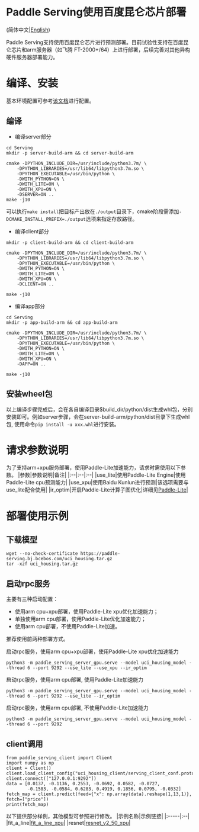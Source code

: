 # Paddle Serving使用百度昆仑芯片部署
(简体中文|[English](./BAIDU_KUNLUN_XPU_SERVING.md))

Paddle Serving支持使用百度昆仑芯片进行预测部署。目前试验性支持在百度昆仑芯片和arm服务器（如飞腾 FT-2000+/64）上进行部署，后续完善对其他异构硬件服务器部署能力。

# 编译、安装
基本环境配置可参考[该文档](COMPILE_CN.md)进行配置。
## 编译
* 编译server部分
```
cd Serving
mkdir -p server-build-arm && cd server-build-arm

cmake -DPYTHON_INCLUDE_DIR=/usr/include/python3.7m/ \
    -DPYTHON_LIBRARIES=/usr/lib64/libpython3.7m.so \
    -DPYTHON_EXECUTABLE=/usr/bin/python \
    -DWITH_PYTHON=ON \
    -DWITH_LITE=ON \
    -DWITH_XPU=ON \
    -DSERVER=ON ..
make -j10
```
可以执行`make install`把目标产出放在`./output`目录下，cmake阶段需添加`-DCMAKE_INSTALL_PREFIX=./output`选项来指定存放路径。
* 编译client部分
```
mkdir -p client-build-arm && cd client-build-arm

cmake -DPYTHON_INCLUDE_DIR=/usr/include/python3.7m/ \
    -DPYTHON_LIBRARIES=/usr/lib64/libpython3.7m.so \
    -DPYTHON_EXECUTABLE=/usr/bin/python \
    -DWITH_PYTHON=ON \
    -DWITH_LITE=ON \
    -DWITH_XPU=ON \
    -DCLIENT=ON ..

make -j10
```
* 编译app部分
```
cd Serving 
mkdir -p app-build-arm && cd app-build-arm

cmake -DPYTHON_INCLUDE_DIR=/usr/include/python3.7m/ \
    -DPYTHON_LIBRARIES=/usr/lib64/libpython3.7m.so \
    -DPYTHON_EXECUTABLE=/usr/bin/python \
    -DWITH_PYTHON=ON \
    -DWITH_LITE=ON \
    -DWITH_XPU=ON \
    -DAPP=ON ..

make -j10
```
## 安装wheel包
以上编译步骤完成后，会在各自编译目录$build_dir/python/dist生成whl包，分别安装即可。例如server步骤，会在server-build-arm/python/dist目录下生成whl包, 使用命令```pip install -u xxx.whl```进行安装。

# 请求参数说明
为了支持arm+xpu服务部署，使用Paddle-Lite加速能力，请求时需使用以下参数。
|参数|参数说明|备注|
|:--|:--|:--|
|use_lite|使用Paddle-Lite Engine|使用Paddle-Lite cpu预测能力|
|use_xpu|使用Baidu Kunlun进行预测|该选项需要与use_lite配合使用|
|ir_optim|开启Paddle-Lite计算子图优化|详细见[Paddle-Lite](https://github.com/PaddlePaddle/Paddle-Lite)|
# 部署使用示例
## 下载模型
```
wget --no-check-certificate https://paddle-serving.bj.bcebos.com/uci_housing.tar.gz
tar -xzf uci_housing.tar.gz
```
## 启动rpc服务
主要有三种启动配置：
* 使用arm cpu+xpu部署，使用Paddle-Lite xpu优化加速能力；
* 单独使用arm cpu部署，使用Paddle-Lite优化加速能力；
* 使用arm cpu部署，不使用Paddle-Lite加速。
    
推荐使用前两种部署方式。

启动rpc服务，使用arm cpu+xpu部署，使用Paddle-Lite xpu优化加速能力
```
python3 -m paddle_serving_server_gpu.serve --model uci_housing_model --thread 6 --port 9292 --use_lite --use_xpu --ir_optim
```
启动rpc服务，使用arm cpu部署, 使用Paddle-Lite加速能力
```
python3 -m paddle_serving_server_gpu.serve --model uci_housing_model --thread 6 --port 9292 --use_lite --ir_optim
```
启动rpc服务，使用arm cpu部署, 不使用Paddle-Lite加速能力
```
python3 -m paddle_serving_server_gpu.serve --model uci_housing_model --thread 6 --port 9292
```
## client调用
```
from paddle_serving_client import Client
import numpy as np
client = Client()
client.load_client_config("uci_housing_client/serving_client_conf.prototxt")
client.connect(["127.0.0.1:9292"])
data = [0.0137, -0.1136, 0.2553, -0.0692, 0.0582, -0.0727,
        -0.1583, -0.0584, 0.6283, 0.4919, 0.1856, 0.0795, -0.0332]
fetch_map = client.predict(feed={"x": np.array(data).reshape(1,13,1)}, fetch=["price"])
print(fetch_map)
```
以下提供部分样例，其他模型可参照进行修改。
|示例名称|示例链接|
|:-----|:--|
|fit_a_line|[fit_a_line_xpu](../python/examples/xpu/fit_a_line_xpu)|
|resnet|[resnet_v2_50_xpu](../python/examples/xpu/resnet_v2_50_xpu)|
